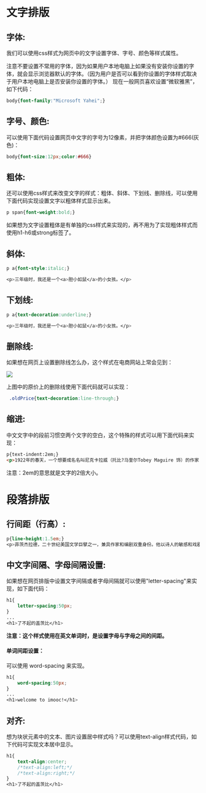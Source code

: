 # 文字排版
## 字体:
我们可以使用css样式为网页中的文字设置字体、字号、颜色等样式属性。

注意不要设置不常用的字体，因为如果用户本地电脑上如果没有安装你设置的字体，就会显示浏览器默认的字体。（因为用户是否可以看到你设置的字体样式取决于用户本地电脑上是否安装你设置的字体。）
现在一般网页喜欢设置“微软雅黑”，如下代码：
```css
body{font-family:"Microsoft Yahei";}
```

## 字号、颜色:
可以使用下面代码设置网页中文字的字号为12像素，并把字体颜色设置为#666(灰色)：
```css
body{font-size:12px;color:#666}
```

## 粗体:
还可以使用css样式来改变文字的样式：粗体、斜体、下划线、删除线，可以使用下面代码实现设置文字以粗体样式显示出来。
```css
p span{font-weight:bold;}
```
如果想为文字设置粗体是有单独的css样式来实现的，再不用为了实现粗体样式而使用h1-h6或strong标签了。

## 斜体:
```css
p a{font-style:italic;}

<p>三年级时，我还是一个<a>胆小如鼠</a>的小女孩。</p>
```

## 下划线:
```css
p a{text-decoration:underline;}

<p>三年级时，我还是一个<a>胆小如鼠</a>的小女孩。</p>
```

## 删除线:
如果想在网页上设置删除线怎么办，这个样式在电商网站上常会见到：

![](http://img.mukewang.com/53a0149700010f4802370316.jpg)

上图中的原价上的删除线使用下面代码就可以实现：
```css
 .oldPrice{text-decoration:line-through;}
```

## 缩进:
中文文字中的段前习惯空两个文字的空白，这个特殊的样式可以用下面代码来实现：
```html
p{text-indent:2em;}
<p>1922年的春天，一个想要成名名叫尼克卡拉威（托比?马奎尔Tobey Maguire 饰）的作家，离开了美国中西部，来到了纽约。那是一个道德感渐失，爵士乐流行，走私为王，股票飞涨的时代。为了追寻他的美国梦，他搬入纽约附近一海湾居住。</p>
```
注意：2em的意思就是文字的2倍大小。

# 段落排版
## 行间距（行高）:
```css
p{line-height:1.5em;}
<p>菲茨杰拉德，二十世纪美国文学巨擘之一，兼具作家和编剧双重身份。他以诗人的敏感和戏剧家的想象为"爵士乐时代"吟唱华丽挽歌，其诗人和梦想家的气质亦为那个奢靡年代的不二注解。</p>
```

## 中文字间隔、字母间隔设置:
如果想在网页排版中设置文字间隔或者字母间隔就可以使用"letter-spacing"来实现，如下面代码：
```css
h1{
    letter-spacing:50px;
}
...
<h1>了不起的盖茨比</h1>
```
__注意：这个样式使用在英文单词时，是设置字母与字母之间的间距。__

#### 单词间距设置：
可以使用 word-spacing 来实现。
```css
h1{
    word-spacing:50px;
}
...
<h1>welcome to imooc!</h1>
```

## 对齐:
想为块状元素中的文本、图片设置居中样式吗？可以使用text-align样式代码，如下代码可实现文本居中显示。
```css
h1{
    text-align:center;
    /*text-align:left;*/
    /*text-align:right;*/
}
<h1>了不起的盖茨比</h1>
```

